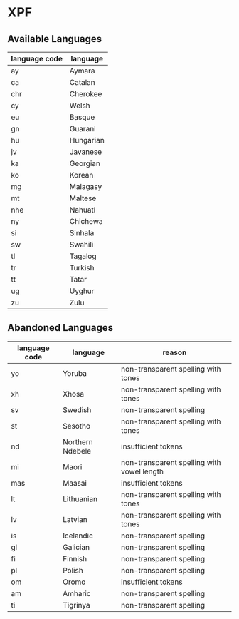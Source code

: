 # XPF

## Available Languages
| language code | language  | 
|---------------|-----------| 
| ay            | Aymara    | 
| ca            | Catalan   | 
| chr           | Cherokee  | 
| cy            | Welsh     | 
| eu            | Basque    | 
| gn            | Guarani   | 
| hu            | Hungarian | 
| jv            | Javanese  | 
| ka            | Georgian  | 
| ko            | Korean    | 
|mg             | Malagasy   |
| mt            | Maltese   | 
| nhe           | Nahuatl   | 
| ny            | Chichewa  | 
| si            | Sinhala   | 
| sw            | Swahili   | 
| tl            | Tagalog   | 
| tr            | Turkish   | 
| tt            | Tatar     | 
| ug            | Uyghur    | 
| zu            | Zulu      | 


## Abandoned Languages
| language code | language         | reason                                     | 
|---------------|------------------|--------------------------------------------| 
| yo| Yoruba           | non-transparent spelling with tones        | 
| xh| Xhosa            | non-transparent spelling with tones        | 
| sv| Swedish          | non-transparent spelling                   | 
| st| Sesotho          | non-transparent spelling with tones        | 
| nd| Northern Ndebele | insufficient tokens                        | 
| mi| Maori            | non-transparent spelling with vowel length | 
| mas| Maasai           | insufficient tokens                        | 
| lt |Lithuanian            |non-transparent spelling with tones|
| lv |Latvian              |non-transparent spelling with tones|
| is | Icelandic        | non-transparent spelling                   | 
| gl | Galician         | non-transparent spelling                   | 
| fi | Finnish          | non-transparent spelling                   | 
| pl |Polish            |non-transparent spelling|
| om |Oromo             |insufficient tokens     |
| am |Amharic           |non-transparent spelling  |
| ti  |Tigrinya          |non-transparent spelling|